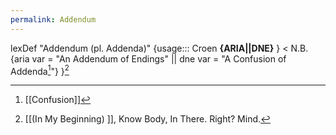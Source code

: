 ```yaml
---
permalink: Addendum
---
```

lexDef "Addendum (pl. Addenda)" {usage::: Croen **{ARIA||DNE}** } < N.B. {aria var = "An Addendum of Endings" || dne var = "A Confusion of Addenda[^a]"} }[^AddendumCroen]

[^AddendumCroen]: [[(In My Beginning) ]], Know Body, In There. Right? Mind.
 
[^a]: [[Confusion]]